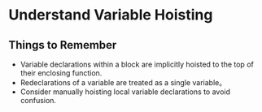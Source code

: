 # Understand Variable Hoisting

## Things to Remember
* Variable declarations within a block are implicitly hoisted to the top of their enclosing function.
* Redeclarations of a variable are treated as a single variable。
* Consider manually hoisting local variable declarations to avoid confusion.
